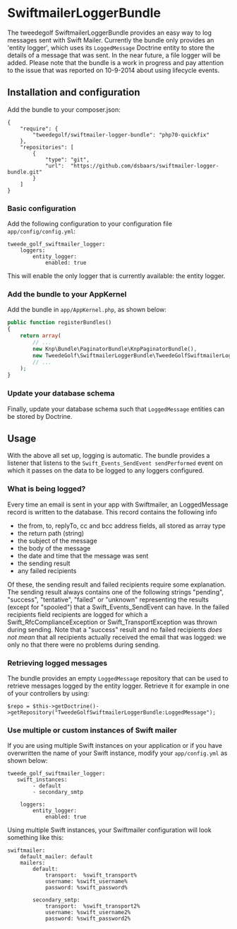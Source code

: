 # SwiftmailerLoggerBundle

The tweedegolf SwiftmailerLoggerBundle provides an easy way to log messages sent with Swift Mailer. Currently
the bundle only provides an 'entity logger', which uses its `LoggedMessage` Doctrine entity to store
the details of a message that was sent. In the near future, a file logger will be added. Please note that the bundle is a work in progress and pay attention to the issue that was reported on 10-9-2014 about using lifecycle events.

## Installation and configuration

Add the bundle to your composer.json:

```
{
    "require": {
        "tweedegolf/swiftmailer-logger-bundle": "php70-quickfix"
    },
    "repositories": [
        {
            "type": "git",
            "url":  "https://github.com/dsbaars/swiftmailer-logger-bundle.git"
        }
    ]
}
```

### Basic configuration
Add the following configuration to your configuration file `app/config/config.yml`:

```
tweede_golf_swiftmailer_logger:
    loggers:
        entity_logger:
            enabled: true
```

This will enable the only logger that is currently available: the entity logger.

### Add the bundle to your AppKernel
Add the bundle in `app/AppKernel.php`, as shown below:

```php
public function registerBundles()
{
    return array(
        // ...
        new Knp\Bundle\PaginatorBundle\KnpPaginatorBundle(),
        new TweedeGolf\SwiftmailerLoggerBundle\TweedeGolfSwiftmailerLoggerBundle(),
        // ...
    );
}
```

### Update your database schema
Finally, update your database schema such that `LoggedMessage` entities can be stored by Doctrine.

## Usage
With the above all set up, logging is automatic. The bundle provides a listener that listens to the
`Swift_Events_SendEvent sendPerformed` event on which it passes on the data to be logged to any loggers configured.


### What is being logged?
Every time an email is sent in your app with Swiftmailer, an LoggedMessage record is written to the database. This record contains the following info
- the from, to, replyTo, cc and bcc address fields, all stored as array type
- the return path (string)
- the subject of the message
- the body of the message
- the date and time that the message was sent
- the sending result
- any failed recipients

Of these, the sending result and failed recipients require some explanation. The sending result always contains one of the following strings "pending", "success", "tentative", "failed" or "unknown"
representing the results (except for "spooled") that a Swift_Events_SendEvent can have. In the failed recipients field recipients are logged for which a
Swift_RfcComplianceException or Swift_TransportException was thrown during sending. Note that a "success" result and no failed recipients *does not mean* that all recipients actually received the
email that was logged: we only no that there were no problems during sending.

### Retrieving logged messages
The bundle provides an empty `LoggedMessage` repository that can be used to retrieve messages logged by the entity logger.
Retrieve it for example in one of your controllers by using:

```
$repo = $this->getDoctrine()->getRepository("TweedeGolfSwiftmailerLoggerBundle:LoggedMessage");

```

### Use multiple or custom instances of Swift mailer
If you are using multiple Swift instances on your application or if you have overwritten the name of your Swift instance, modify your `app/config.yml` as shown below:
```
tweede_golf_swiftmailer_logger:
   swift_instances:
        - default
        - secondary_smtp

    loggers:
        entity_logger:
            enabled: true
```

Using multiple Swift instances, your Swiftmailer configuration will look something like this:

```
swiftmailer:
    default_mailer: default
    mailers:
        default:
            transport:  %swift_transport%
            username: %swift_username%
            password: %swift_password%

        secondary_smtp:
            transport:  %swift_transport2%
            username: %swift_username2%
            password: %swift_password2%

```

[composer]: https://getcomposer.org/
